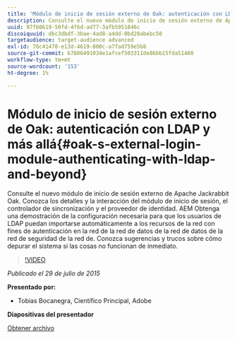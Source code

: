 ```yaml
---
title: 'Módulo de inicio de sesión externo de Oak: autenticación con LDAP y más allá'
description: Consulte el nuevo módulo de inicio de sesión externo de Apache Jackrabbit Oak. Conozca los detalles y la interacción del módulo de inicio de sesión, el controlador de sincronización y el proveedor de identidad. AEM Obtenga una demostración de la configuración necesaria para que los usuarios de LDAP puedan importarse automáticamente a los recursos de la red con fines de autenticación en la red de la red de datos de la red de datos de la red de seguridad de la red de. Conozca sugerencias y trucos sobre cómo depurar el sistema si las cosas no funcionan de inmediato.
uuid: 97f60619-50fd-4f6d-ad77-3afb5951846c
discoiquuid: dbc3dbdf-3bae-4ad8-a4dd-0bd28abebc58
targetaudience: target-audience advanced
exl-id: 76c41470-e13d-4619-800c-a7fad759e5b8
source-git-commit: b7806491034e1afcef503311de86bb15fda51460
workflow-type: tm+mt
source-wordcount: '153'
ht-degree: 1%

---
```


# Módulo de inicio de sesión externo de Oak: autenticación con LDAP y más allá{#oak-s-external-login-module-authenticating-with-ldap-and-beyond}

Consulte el nuevo módulo de inicio de sesión externo de Apache Jackrabbit Oak. Conozca los detalles y la interacción del módulo de inicio de sesión, el controlador de sincronización y el proveedor de identidad. AEM Obtenga una demostración de la configuración necesaria para que los usuarios de LDAP puedan importarse automáticamente a los recursos de la red con fines de autenticación en la red de la red de datos de la red de datos de la red de seguridad de la red de. Conozca sugerencias y trucos sobre cómo depurar el sistema si las cosas no funcionan de inmediato.

>[!VIDEO](https://video.tv.adobe.com/v/19382/?quality=9)

*Publicado el 29 de julio de 2015*

**Presentado por:**

* Tobias Bocanegra, Científico Principal, Adobe

**Diapositivas del presentador**

[Obtener archivo](assets/oak-ldap-cqgems.pdf)
<!--
[Get back to the Overview](https://helpx.adobe.com/experience-manager/kt/eseminars/gems/aem-index.html)
-->
